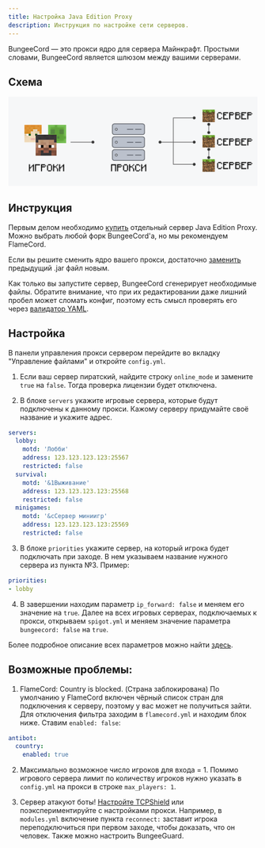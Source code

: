 ```yaml
---
title: Настройка Java Edition Proxy
description: Инструкция по настройке сети серверов.
---
```


BungeeCord — это прокси ядро для сервера Майнкрафт. Простыми словами, BungeeCord является шлюзом между вашими серверами.

## Схема
![Визуализация работы прокси в Minecraft](/images/guides/configure-proxy/proxy.png)

## Инструкция
Первым делом необходимо [купить](https://superhub.host/order/minecraft) отдельный сервер Java Edition Proxy. Можно выбрать любой форк BungeeCord'а, но мы  рекомендуем FlameCord.

Если вы решите сменить ядро вашего прокси, достаточно [заменить](https://superhub.host/guides/change-version) предыдущий .jar файл новым.

Как только вы запустите сервер, BungeeCord сгенерирует необходимые файлы. Обратите внимание, что при их редактировании даже лишний пробел может сломать конфиг, поэтому есть смысл проверять его через [валидатор YAML](https://www.yamllint.com).

## Настройка
В панели управления прокси сервером перейдите во вкладку "Управление файлами" и откройте `config.yml`.

1. Если ваш сервер пиратский, найдите строку `online_mode` и замените `true` на `false`. Тогда проверка лицензии будет отключена.

2. В блоке `servers` укажите игровые сервера, которые будут подключены к данному прокси. Кажому серверу придумайте своё название и укажите адрес.

```yaml
servers:
  lobby:
    motd: 'Лобби'
    address: 123.123.123.123:25567
    restricted: false
  survival:
    motd: '&1Выживание'
    address: 123.123.123.123:25568
    restricted: false
  minigames:
    motd: '&cСервер миниигр'
    address: 123.123.123.123:25569
    restricted: false
```

3. В блоке `priorities` укажите сервер, на который игрока будет подключать при заходе. В нем указываем название нужного сервера из пункта №3. Пример:

```yaml
priorities:
- lobby
```

4. В завершении находим параметр `ip_forward: false` и меняем его значение на `true`. Далее на всех игровых серверах, подключаемых к прокси, открываем `spigot.yml` и меняем значение параметра `bungeecord: false` на `true`.

Более подробное описание всех параметров можно найти [здесь](https://www.spigotmc.org/wiki/bungeecord-configuration-guide).

## Возможные проблемы:
1. FlameCord: Country is blocked. (Страна заблокирована)
По умолчанию у FlameCord включен чёрный список стран для подключения к серверу, поэтому у вас может не получиться зайти. Для отключения фильтра заходим в `flamecord.yml` и находим блок ниже. Ставим `enabled: false`:

```yaml
antibot:
  country:
    enabled: true
```

2. Максимально возможное число игроков для входа = 1. Помимо игрового сервера лимит по количеству игроков нужно указать в `config.yml` на прокси в строке `max_players: 1`.

3. Сервер атакуют боты! [Настройте TCPShield](https://superhub.host/guides/configure-tcpshield) или поэкспериментируйте с настройками прокси. Например, в `modules.yml` включение пункта `reconnect:` заставит игрока переподключиться при первом заходе, чтобы доказать, что он человек. Также можно настроить BungeeGuard.
